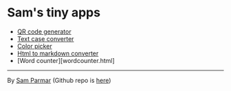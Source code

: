 # Sam's tiny apps

- [QR code generator](qrcode.html)
- [Text case converter](textcase.html)
- [Color picker](colorpicker.html)
- [Html to markdown converter](html2md.html)
- [Word counter][wordcounter.html]

---

By [Sam Parmar](https://parmsam.github.io/quarto-site/) (Github repo is [here](https://www.github.com/parmsam/apps))
